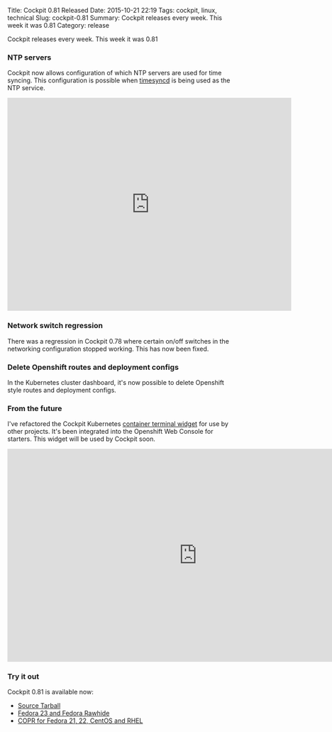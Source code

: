 Title: Cockpit 0.81 Released
Date: 2015-10-21 22:19
Tags: cockpit, linux, technical
Slug: cockpit-0.81
Summary: Cockpit releases every week. This week it was 0.81
Category: release

Cockpit releases every week. This week it was 0.81


### NTP servers

Cockpit now allows configuration of which NTP servers are used for time syncing.  This configuration is possible when [timesyncd](http://www.freedesktop.org/software/systemd/man/systemd-timesyncd.service.html) is being used as the NTP service.

<iframe width="640" height="480" src="https://www.youtube.com/embed/Rmzt1L4ANgo?rel=0" frameborder="0" allowfullscreen></iframe>

### Network switch regression

There was a regression in Cockpit 0.78 where certain on/off switches in the networking configuration stopped working. This has now been fixed.


### Delete Openshift routes and deployment configs

In the Kubernetes cluster dashboard, it's now possible to delete Openshift style routes and deployment configs.

### From the future

I've refactored the Cockpit Kubernetes [container terminal widget](https://github.com/kubernetes-ui/container-terminal/) for use by other projects. It's been integrated into the Openshift Web Console for starters. This widget will be used by Cockpit soon.

<iframe width="853" height="480" src="https://www.youtube.com/embed/SMxVQBD3Kho?rel=0" frameborder="0" allowfullscreen></iframe>

### Try it out

Cockpit 0.81 is available now:

 * [Source Tarball](https://github.com/cockpit-project/cockpit/releases/tag/0.81)
 * [Fedora 23 and Fedora Rawhide](https://bodhi.fedoraproject.org/updates/FEDORA-2015-c3b74dffee)
 * [COPR for Fedora 21, 22, CentOS and RHEL](https://copr.fedoraproject.org/coprs/sgallagh/cockpit-preview/)

